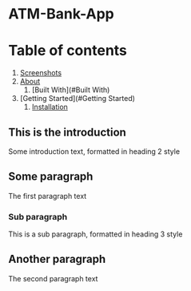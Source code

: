 # ATM-Bank-App

# Table of contents
1. [Screenshots](#Screenshots)
2. [About](#About)
    1. [Built With](#Built With)
3. [Getting Started](#Getting Started)
    1. [Installation](#Installation)

## This is the introduction <a name="introduction"></a>
Some introduction text, formatted in heading 2 style

## Some paragraph <a name="paragraph1"></a>
The first paragraph text

### Sub paragraph <a name="subparagraph1"></a>
This is a sub paragraph, formatted in heading 3 style

## Another paragraph <a name="paragraph2"></a>
The second paragraph text
